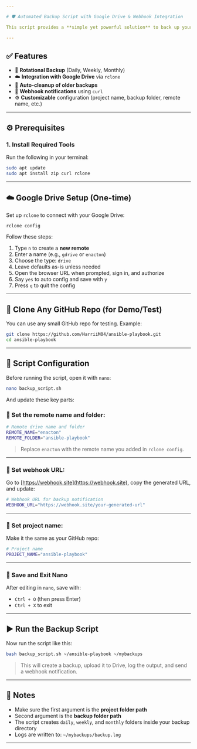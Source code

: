 ```yaml
---

# 🛡️ Automated Backup Script with Google Drive & Webhook Integration

This script provides a **simple yet powerful solution** to back up your project directory, upload it to Google Drive, and manage old backups using a rotational strategy. It also notifies you of backup status via webhook.

---
```


## ✅ Features

* 🔁 **Rotational Backup** (Daily, Weekly, Monthly)
* ☁️ **Integration with Google Drive** via `rclone`
* 🧹 **Auto-cleanup of older backups**
* 🔔 **Webhook notifications** using `curl`
* ⚙️ **Customizable** configuration (project name, backup folder, remote name, etc.)

---

## ⚙️ Prerequisites

### 1. Install Required Tools

Run the following in your terminal:

```bash
sudo apt update
sudo apt install zip curl rclone
```

---

## ☁️ Google Drive Setup (One-time)

Set up `rclone` to connect with your Google Drive:

```bash
rclone config
```

Follow these steps:

1. Type `n` to create a **new remote**
2. Enter a name (e.g., `gdrive` or `enacton`)
3. Choose the type: `drive`
4. Leave defaults as-is unless needed
5. Open the browser URL when prompted, sign in, and authorize
6. Say `yes` to auto config and save with `y`
7. Press `q` to quit the config

---

## 🚀 Clone Any GitHub Repo (for Demo/Test)

You can use any small GitHub repo for testing. Example:

```bash
git clone https://github.com/HarriiM04/ansible-playbook.git
cd ansible-playbook
```

---

## 📝 Script Configuration

Before running the script, open it with `nano`:

```bash
nano backup_script.sh
```

And update these key parts:

### 🔹 Set the remote name and folder:

```bash
# Remote drive name and folder
REMOTE_NAME="enacton"
REMOTE_FOLDER="ansible-playbook"
```

> Replace `enacton` with the remote name you added in `rclone config`.

---

### 🔹 Set webhook URL:

Go to [https://webhook.site](https://webhook.site), copy the generated URL, and update:

```bash
# Webhook URL for backup notification
WEBHOOK_URL="https://webhook.site/your-generated-url"
```

---

### 🔹 Set project name:

Make it the same as your GitHub repo:

```bash
# Project name
PROJECT_NAME="ansible-playbook"
```

---

### 💾 Save and Exit Nano

After editing in `nano`, save with:

* `Ctrl + O` (then press Enter)
* `Ctrl + X` to exit

---

## ▶️ Run the Backup Script

Now run the script like this:

```bash
bash backup_script.sh ~/ansible-playbook ~/mybackups
```

> This will create a backup, upload it to Drive, log the output, and send a webhook notification.

---

## 📌 Notes

* Make sure the first argument is the **project folder path**
* Second argument is the **backup folder path**
* The script creates `daily`, `weekly`, and `monthly` folders inside your backup directory
* Logs are written to: `~/mybackups/backup.log`

---
